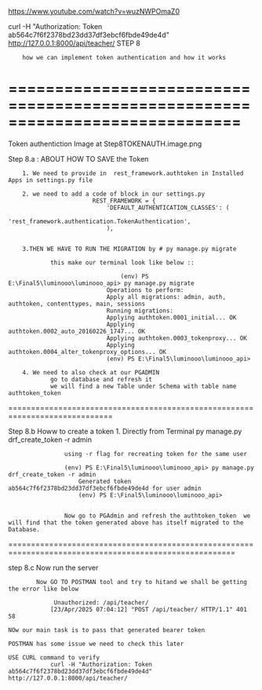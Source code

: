 https://www.youtube.com/watch?v=wuzNWPOmaZ0

curl -H "Authorization: Token ab564c7f6f2378bd23dd37df3ebcf6fbde49de4d" http://127.0.0.1:8000/api/teacher/
STEP 8

        how we can implement token authentication and how it works

=============================================================================
=============================================================================

Token authentiction Image at Step8TOKENAUTH.image.png

Step 8.a : ABOUT HOW TO SAVE  the Token

        1. We need to provide in  rest_framework.authtoken in Installed Apps in settings.py file

        2. we need to add a code of block in our settings.py
                            REST_FRAMEWORK = {
                                'DEFAULT_AUTHENTICATION_CLASSES': (
                                    'rest_framework.authentication.TokenAuthentication',
                                ),
                                

        3.THEN WE HAVE TO RUN THE MIGRATION by # py manage.py migrate

                this make our terminal look like below ::

                                    (env) PS E:\Final5\luminooo\luminooo_api> py manage.py migrate  
                                Operations to perform:
                                Apply all migrations: admin, auth, authtoken, contenttypes, main, sessions
                                Running migrations:
                                Applying authtoken.0001_initial... OK
                                Applying authtoken.0002_auto_20160226_1747... OK
                                Applying authtoken.0003_tokenproxy... OK
                                Applying authtoken.0004_alter_tokenproxy_options... OK
                                (env) PS E:\Final5\luminooo\luminooo_api> 

        4. We need to also check at our PGADMIN 
                go to database and refresh it 
                we will find a new Table under Schema with table name authtoken_token

=============================================================================
 
 Step 8.b Howw to create a token
            1. Directly from Terminal
                    py manage.py drf_create_token -r admin

                    using -r flag for recreating token for the same user
                    
                    (env) PS E:\Final5\luminooo\luminooo_api> py manage.py drf_create_token -r admin
                        Generated token ab564c7f6f2378bd23dd37df3ebcf6fbde49de4d for user admin
                        (env) PS E:\Final5\luminooo\luminooo_api> 


                    Now go to PGAdmin and refresh the authtoken_token  we will find that the token generated above has itself migrated to the Database.



========================================================================================================

step 8.c 
            Now run the server 

            Now GO TO POSTMAN tool and try to hitand we shall be getting the error like below 

                 Unauthorized: /api/teacher/
                [23/Apr/2025 07:04:12] "POST /api/teacher/ HTTP/1.1" 401 58

    NOw our main task is to pass that generated bearer token

    POSTMAN has some issue we need to check this later 

    USE CURL command to verify 
                curl -H "Authorization: Token ab564c7f6f2378bd23dd37df3ebcf6fbde49de4d" http://127.0.0.1:8000/api/teacher/